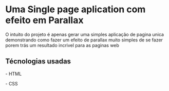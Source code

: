 <h1> Uma Single page aplication com efeito em Parallax </h1>


<p> O intuito do projeto é apenas gerar uma simples aplicação de pagina unica demonstrando como fazer um efeito de parallax
  muito simples de se fazer porem trás um resultado incrivel para as paginas web </p>
  
  
  <h2> Técnologias usadas </h2>
  
  <p> - HTML </p>
  <p> - CSS </p>
